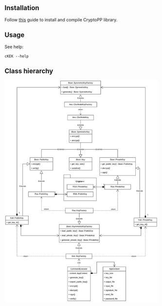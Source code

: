 ## Installation

Follow [this](https://www.youtube.com/watch?v=5XE4zEN-WKg) guide to install and compile CryptoPP library.

## Usage

See help:

```
cKEK --help
```

## Class hierarchy

![class hierarchy](./docs/classes.png)
